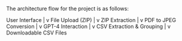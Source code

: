 The architecture flow for the project is as follows:

User Interface
    |
    v
File Upload (ZIP)
    |
    v
ZIP Extraction
    |
    v
PDF to JPEG Conversion
    |
    v
GPT-4 Interaction
    |
    v
CSV Extraction & Grouping
    |
    v
Downloadable CSV Files
